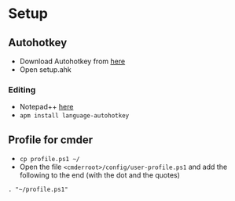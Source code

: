 # Setup

## Autohotkey
* Download Autohotkey from [here](https://autohotkey.com/)
* Open setup.ahk
### Editing
* Notepad++ [here](https://autohotkey.com/boards/viewtopic.php?t=50])
* `apm install language-autohotkey`

## Profile for cmder
* `cp profile.ps1 ~/`
* Open the file `<cmderroot>/config/user-profile.ps1` and add the following to the end (with the dot and the quotes)

```
. "~/profile.ps1"
```